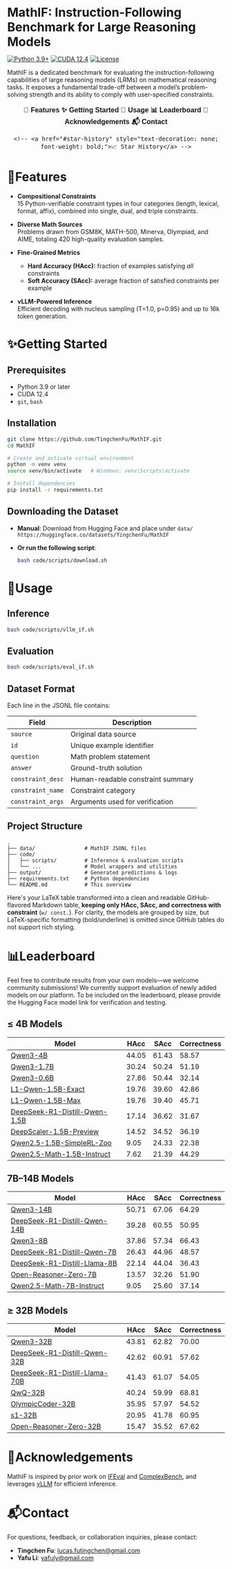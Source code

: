 <h1 style="display: flex; justify-content: center; align-items: center; gap: 10px; margin: 0;">
  MathIF: Instruction-Following Benchmark for Large Reasoning Models
</h1>

[![Python 3.9+](https://img.shields.io/badge/python-3.9%2B-brightgreen)]() [![CUDA 12.4](https://img.shields.io/badge/CUDA-12.4-red)]() [![License](https://img.shields.io/badge/license-MIT-blue)]()

MathIF is a dedicated benchmark for evaluating the instruction-following capabilities of large reasoning models (LRMs) on mathematical reasoning tasks. It exposes a fundamental trade-off between a model’s problem-solving strength and its ability to comply with user-specified constraints.


<div align="center" style="font-family: Arial, sans-serif; font-size: 16px;">
  <p>
    <!-- <a href="#news" style="text-decoration: none; font-weight: bold;">🎉 News</a> • -->
    <!-- <a href="#links" style="text-decoration: none; font-weight: bold;">🔗 Links</a> • -->
    <a href="#features" style="text-decoration: none; font-weight: bold;">📖 Features</a>
    <a href="#getting-started" style="text-decoration: none; font-weight: bold;">✨ Getting Started</a>
  <!-- </p>
  <p> -->
    <a href="#usage" style="text-decoration: none; font-weight: bold;">🔧 Usage</a>
    <!-- <a href="#evaluation" style="text-decoration: none; font-weight: bold;">📃 Evaluation</a> • -->
    <!-- <a href="#citation" style="text-decoration: none; font-weight: bold;">🎈 Citation</a> • -->
    <a href="#leaderboard" style="text-decoration: none; font-weight: bold;">📊 Leaderboard</a>
    <a href="#acknowledgement" style="text-decoration: none; font-weight: bold;">🌻 Acknowledgements</a>
    <a href="#contact" style="text-decoration: none; font-weight: bold;">📬 Contact</a>
    
    
    <!-- <a href="#star-history" style="text-decoration: none; font-weight: bold;">📈 Star History</a> -->
  </p>
</div>


# 📖Features

- **Compositional Constraints**  
  15 Python-verifiable constraint types in four categories (length, lexical, format, affix), combined into single, dual, and triple constraints.

- **Diverse Math Sources**  
  Problems drawn from GSM8K, MATH-500, Minerva, Olympiad, and AIME, totaling 420 high-quality evaluation samples.

- **Fine-Grained Metrics**  
  - **Hard Accuracy (HAcc):** fraction of examples satisfying _all_ constraints  
  - **Soft Accuracy (SAcc):** average fraction of satisfied constraints per example

- **vLLM-Powered Inference**  
  Efficient decoding with nucleus sampling (T=1.0, p=0.95) and up to 16k token generation.

# ✨Getting Started

## Prerequisites

- Python 3.9 or later  
- CUDA 12.4  
- `git`, `bash`

## Installation

```bash
git clone https://github.com/TingchenFu/MathIF.git
cd MathIF

# Create and activate virtual environment
python -m venv venv
source venv/bin/activate   # Windows: venv\Scripts\activate

# Install dependencies
pip install -r requirements.txt
````

## Downloading the Dataset

* **Manual**: Download from Hugging Face and place under `data/`
  `https://huggingface.co/datasets/TingchenFu/MathIF`

* **Or run the following script**:

  ```bash
  bash code/scripts/download.sh
  ```

# 🔧Usage

## Inference

```bash
bash code/scripts/vllm_if.sh
```

## Evaluation

```bash
bash code/scripts/eval_if.sh
```

## Dataset Format

Each line in the JSONL file contains:

| Field             | Description                       |
| ----------------- | --------------------------------- |
| `source`          | Original data source              |
| `id`              | Unique example identifier         |
| `question`        | Math problem statement            |
| `answer`          | Ground-truth solution             |
| `constraint_desc` | Human-readable constraint summary |
| `constraint_name` | Constraint category               |
| `constraint_args` | Arguments used for verification   |

## Project Structure

```
.
├── data/                # MathIF JSONL files
├── code/
│   ├── scripts/         # Inference & evaluation scripts
│   └── ...              # Model wrappers and utilities
├── output/              # Generated predictions & logs
├── requirements.txt     # Python dependencies
└── README.md            # This overview
```

<!-- ## Citation

If you use MathIF, please cite:

```bibtex
@inproceedings{fu2025MathIF,
  title={MathIF: Instruction‐Following Benchmark for Large Reasoning Models},
  author={Fu, Tingchen and Gu, Jiawei and Li, Yafu and Qu, Xiaoye and Cheng, Yu},
  booktitle={NeurIPS},
  year={2025}
}
```

## License

Released under the MIT License. See [LICENSE](LICENSE) for details.

```
``` -->

Here's your LaTeX table transformed into a clean and readable GitHub-flavored Markdown table, **keeping only HAcc, SAcc, and correctness with constraint** (`w/ const.`). For clarity, the models are grouped by size, but LaTeX-specific formatting (bold/underline) is omitted since GitHub tables do not support rich styling.


# 📊Leaderboard
Feel free to contribute results from your own models—we welcome community submissions!
We currently support evaluation of newly added models on our platform. To be included on the leaderboard, please provide the Hugging Face model link for verification and testing.

## **≤ 4B Models**              

| Model                         | HAcc  | SAcc  | Correctness |
| ----------------------------- | ----- | ----- | ----------------------- |
| [Qwen3-4B](https://huggingface.co/Qwen/Qwen3-4B)                      | 44.05 | 61.43 | 58.57                   |
| [Qwen3-1.7B](https://huggingface.co/Qwen/Qwen3-1.7B)                    | 30.24 | 50.24 | 51.19                   |
| [Qwen3-0.6B](https://huggingface.co/Qwen/Qwen3-0.6B)                    | 27.86 | 50.44 | 32.14                   |
| [L1-Qwen-1.5B-Exact](https://huggingface.co/l3lab/L1-Qwen-1.5B-Exact)            | 19.76 | 39.60 | 42.86                   |
| [L1-Qwen-1.5B-Max](https://huggingface.co/l3lab/L1-Qwen-1.5B-Max)              | 19.76 | 39.40 | 45.71                   |
| [DeepSeek-R1-Distill-Qwen-1.5B](https://huggingface.co/deepseek-ai/DeepSeek-R1-Distill-Qwen-1.5B) | 17.14 | 36.62 | 31.67                   |
| [DeepScaler-1.5B-Preview](https://huggingface.co/agentica-org/DeepScaleR-1.5B-Preview)       | 14.52 | 34.52 | 36.19                   |
| [Qwen2.5-1.5B-SimpleRL-Zoo](https://huggingface.co/hkust-nlp/Qwen-2.5-1.5B-SimpleRL-Zoo)     | 9.05  | 24.33 | 22.38                   |
| [Qwen2.5-Math-1.5B-Instruct](https://huggingface.co/Qwen/Qwen2.5-Math-1.5B-Instruct)    | 7.62  | 21.39 | 44.29                   |

## **7B–14B Models**
| Model                         | HAcc  | SAcc  | Correctness |
| ----------------------------- | ----- | ----- | ----------------------- |
| [Qwen3-14B](https://huggingface.co/Qwen/Qwen3-14B)                          | 50.71  | 67.06  | 64.29                   |
| [DeepSeek-R1-Distill-Qwen-14B](https://huggingface.co/deepseek-ai/DeepSeek-R1-Distill-Qwen-14B)      | 39.28  | 60.55  | 50.95                   |
| [Qwen3-8B](https://huggingface.co/Qwen/Qwen3-8B)                       | 37.86  | 57.34  | 66.43                   |
| [DeepSeek-R1-Distill-Qwen-7B](https://huggingface.co/deepseek-ai/DeepSeek-R1-Distill-Qwen-7B)       | 26.43  | 44.96  | 48.57                   |
| [DeepSeek-R1-Distill-Llama-8B](https://huggingface.co/deepseek-ai/DeepSeek-R1-Distill-Llama-8B)      | 22.14  | 44.04  | 36.43                   |
| [Open-Reasoner-Zero-7B](https://huggingface.co/Open-Reasoner-Zero/Open-Reasoner-Zero-7B)             | 13.57  | 32.26  | 51.90                   |
| [Qwen2.5-Math-7B-Instruct](https://huggingface.co/Qwen/Qwen2.5-Math-7B-Instruct)          | 9.05   | 25.60  | 37.14                   |


## **≥ 32B Models**
| Model                         | HAcc  | SAcc  | Correctness |
| ----------------------------- | ----- | ----- | ----------------------- |
| [Qwen3-32B](https://huggingface.co/Qwen/Qwen3-32B)                          | 43.81  | 62.82  | 70.00                   |
| [DeepSeek-R1-Distill-Qwen-32B](https://huggingface.co/deepseek-ai/DeepSeek-R1-Distill-Qwen-32B)      | 42.62  | 60.91  | 57.62                   |
| [DeepSeek-R1-Distill-Llama-70B](https://huggingface.co/deepseek-ai/DeepSeek-R1-Distill-Llama-70B)     | 41.43  | 61.07  | 54.05                   |
| [QwQ-32B](https://huggingface.co/Qwen/QwQ-32B)                            | 40.24  | 59.99  | 68.81                   |
| [OlympicCoder-32B](https://huggingface.co/open-r1/OlympicCoder-32B)                  | 35.95  | 57.97  | 54.52                   |
| [s1-32B](https://huggingface.co/simplescaling/s1-32B)                             | 20.95  | 41.78  | 60.95                   |
| [Open-Reasoner-Zero-32B](https://huggingface.co/Open-Reasoner-Zero/Open-Reasoner-Zero-32B)            | 15.47  | 35.52  | 67.62                   |




# 🌻Acknowledgements

MathIF is inspired by prior work on [IFEval](https://huggingface.co/datasets/google/IFEval) and [ComplexBench](https://github.com/thu-coai/ComplexBench), and leverages [vLLM](https://github.com/vllm-project/vllm) for efficient inference.

# 📬Contact

For questions, feedback, or collaboration inquiries, please contact:  
- **Tingchen Fu**: lucas.futingchen@gmail.com
- **Yafu Li**: yafuly@gmail.com